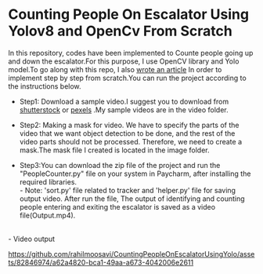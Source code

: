 # Counting People On Escalator Using Yolov8 and OpenCv From Scratch

In this repository, codes have been implemented to Counte people going up and down the escalator.For this purpose, I use OpenCV library and Yolo model.To go along with this repo, I also [wrote an article](https://medium.com/@rahil.gh.moosavi/counting-people-on-escalator-using-yolov8-and-opencv-from-scratch-1da725c0df66) In order to implement step by step
from scratch.You can run the project according to the instructions below.

- Step1: Download a sample video.I suggest you to download from [shutterstock](https://www.shutterstock.com/) or [pexels](https://www.pexels.com/) .My sample videos are in the video folder.
- Step2: Making a mask for video. We have to specify the parts of the video that we want object detection to be done, and the rest of the video parts should not be processed. Therefore, we need to create a mask.The mask file I created is located in the image folder.
  
- Step3:You can download the zip file of the project and run the "PeopleCounter.py" file on your system in Paycharm, after installing the required libraries.
<br>- Note: 'sort.py' file related to tracker and 'helper.py' file for saving output video.
After run the file, The output of identifying and counting people entering and exiting the escalator is saved as a video file(Output.mp4).

<br>- Video output




https://github.com/rahilmoosavi/CountingPeopleOnEscalatorUsingYolo/assets/82846974/a62a4820-bca1-49aa-a673-4042006e2611


